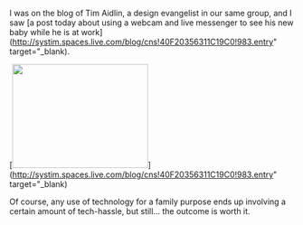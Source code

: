 I was on the blog of Tim Aidlin, a design evangelist in our same group, and I saw [a post today about using a webcam and live messenger to see his new baby while he is at work](http://systim.spaces.live.com/blog/cns!40F20356311C19C0!983.entry" target="_blank).

[<img height="184" src="http://by1.storage.msn.com/x1pgliP38XxBL2tD2_cdujJe4IJdqmlxJURO5Bt599RmKmWyGtGQZpTFzPQgCvQ6x4melHJ51Masr8s2TpwN2mOkFEJ7_Jj49I1j1FKrTdk3lnEsMR1zYQM8d7TBOVSHQ53r8Zk_wOIQtfKp2dXkgowvOxJ5WKNPICV" width="240" border="0" />](http://systim.spaces.live.com/blog/cns!40F20356311C19C0!983.entry" target="_blank)

Of course, any use of technology for a family purpose ends up involving a certain amount of tech-hassle, but still... the outcome is worth it.